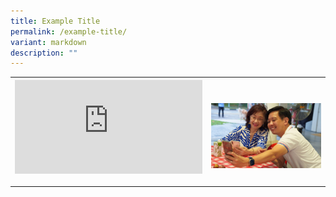```yaml
---
title: Example Title
permalink: /example-title/
variant: markdown
description: ""
---
```

<table style="minWidth: 50px">
<colgroup>
<col>
<col>
</colgroup>
<tbody>
<tr>
<th rowspan="1" colspan="1">
<div class="iframe-wrapper">
<iframe style="border:0" allowfullscreen="true" frameborder="0" src="https://www.google.com/maps/embed/v1/place?q=place_id:ChIJ8zLPY8cZ2jEROE-GeGiS7GQ&amp;key=AIzaSyBvDiThTlBoUiIw2vrQBlvwbtQbtRA5BdQ"></iframe>
</div>
<p></p>
</th>
<th rowspan="1" colspan="1">
<p></p>
<div class="isomer-image-wrapper">
<img style="width: 100%" height="auto" width="100%" alt="" src="/images/Capture45.jpg">
</div>
</th>
</tr>
</tbody>
</table>
<p></p>